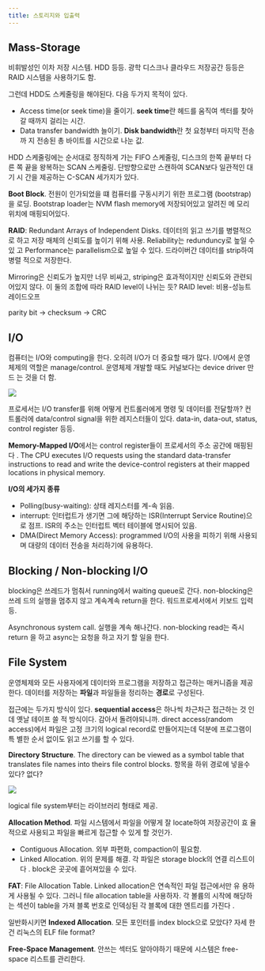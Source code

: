 ```yaml
---
title: 스토리지와 입출력
---
```


## Mass-Storage

비휘발성인 이차 저장 시스템. HDD 등등. 광학 디스크나 클라우드 저장공간 등등은
RAID 시스템을 사용하기도 함.

그런데 HDD도 스케줄링을 해야된다. 다음 두가지 목적이 있다.

- Access time(or seek time)을 줄이기. **seek time**란 헤드를 움직여 섹터를 찾아
  갈 때까지 걸리는 시간.
- Data transfer bandwidth 늘이기. **Disk bandwidth**란 첫 요청부터 마지막 전송까
  지 전송된 총 바이트를 시간으로 나눈 값.

HDD 스케줄링에는 순서대로 정직하게 가는 FIFO 스케줄링, 디스크의 한쪽 끝부터 다른
쪽 끝을 왕복하는 SCAN 스케줄링. 단방향으로만 스캔하여 SCAN보다 일관적인 대기 시
간을 제공하는 C-SCAN 세가지가 있다.

**Boot Block**. 전원이 인가되었을 떄 컴퓨터를 구동시키기 위한 프로그램
(bootstrap)을 로딩. Bootstrap loader는 NVM flash memory에 저장되어있고 알려진 메
모리 위치에 매핑되어있다.

**RAID**: Redundant Arrays of Independent Disks. 데이터의 읽고 쓰기를 병렬적으로
하고 저장 매체의 신뢰도를 높이기 위해 사용. Reliability는 redunduncy로 높일 수있
고 Performance는 parallelism으로 높일 수 있다. 드라이버간 데이터를 strip하여병렬
적으로 저장한다.

Mirroring은 신뢰도가 높지만 너무 비싸고, striping은 효과적이지만 신뢰도와 관련되
어있지 않다. 이 둘의 조합에 따라 RAID level이 나뉘는 듯? RAID level: 비용-성능트
레이드오프

parity bit -> checksum -> CRC

## I/O

컴퓨터는 I/O와 computing을 한다. 오히려 I/O가 더 중요할 때가 많다. I/O에서 운영
체제의 역할은 manage/control. 운영체제 개발할 때도 커널보다는 device driver 만드
는 것을 더 함.

![](PC_bus.png)

프로세서는 I/O transfer를 위해 어떻게 컨트롤러에게 명령 및 데이터를 전달할까? 컨
트롤러에 data/control signal을 위한 레지스터들이 있다. data-in, data-out,
status, control register 등등.

**Memory-Mapped I/O**에서는 control register들이 프로세서의 주소 공간에 매핑된다
. The CPU executes I/O requests using the standard data-transfer instructions to
read and write the device-control registers at their mapped locations in
physical memory.

**I/O의 세가지 종류**

- Polling(busy-waiting): 상태 레지스터를 계-속 읽음.
- interrupt: 인터럽트가 생기면 그에 해당하는 ISR(Interrupt Service Routine)으로
  점프. ISR의 주소는 인터럽트 벡터 테이블에 명시되어 있음.
- DMA(Direct Memory Access): programmed I/O의 사용을 피하기 위해 사용되며 대량의
  데이터 전송을 처리하기에 유용하다.

## Blocking / Non-blocking I/O

blocking은 쓰레드가 멈춰서 running에서 waiting queue로 간다. non-blocking은 쓰레
드의 실행을 멈추지 않고 계속계속 return을 한다. 워드프로세서에서 키보드 입력 등.

Asynchronous system call. 실행을 계속 해나간다. non-blocking read는 즉시 return
을 하고 async는 요청을 하고 자기 할 일을 한다.

## File System

운영체제와 모든 사용자에게 데이터와 프로그램을 저장하고 접근하는 매커니즘을 제공
한다. 데이터를 저장하는 **파일**과 파일들을 정리하는 **경로**로 구성된다.

접근에는 두가지 방식이 있다. **sequential access**은 하나씩 차근차근 접근하는 것
인데 옛날 테이프 쓸 적 방식이다. 감아서 돌려야되니까. direct access(random
access)에서 파일은 고정 크기의 logical record로 만들어지는데 덕분에 프로그램이특
별한 순서 없이도 읽고 쓰기를 할 수 있다.

**Directory Structure**. The directory can be viewed as a symbol table that
translates file names into theirs file control blocks. 항목을 하위 경로에 넣을수
있다? 없다?

![](layered_file_system.png)

logical file system부터는 라이브러리 형태로 제공.

**Allocation Method**. 파일 시스템에서 파일을 어떻게 잘 locate하여 저장공간이 효
율적으로 사용되고 파일을 빠르게 접근할 수 있게 할 것인가.

- Contiguous Allocation. 외부 파편화, compaction이 필요함.
- Linked Allocation. 위의 문제를 해결. 각 파일은 storage block의 연결 리스트이다
  . block은 곳곳에 흩어져있을 수 있다.

**FAT**: File Allocation Table. Linked allocation은 연속적인 파일 접근에서만 유
용하게 사용될 수 있다. 그러니 file allocation table을 사용하자. 각 볼륨의 시작에
해당하는 섹션이 table을 가져 블록 번호로 인덱싱된 각 블록에 대한 엔트리를 가진다
.

일반화시키면 **Indexed Allocation**. 모든 포인터를 index block으로 모았다? 자세
한건 리눅스의 ELF file format?

**Free-Space Management**. 안쓰는 섹터도 알아야하기 때문에 시스템은 free-space
리스트를 관리한다.
